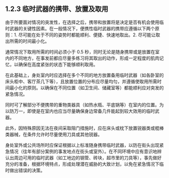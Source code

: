 ## 1.2.3 临时武器的携带、放置及取用

由于所要面对情况的突发性，在选择之后，携带和放置将是决定是否有机会使用临时武器的关键性因素。在一般情况下，便携性临时武器的携带应遵循以下两个原则：1. 尽可能在处于不同的姿势时都能顺利、便捷、快速地取出。2. 尽可能让取出所需的时间最小化。

通常情况下取用所需的时间必须小于 0.5 秒，同时无论是随身携带或是放置在室内的不同地方，在事发前都应尽量多练习将其取出的动作，形成一定程度的肌肉记忆，以确保在高度紧张的状态下能够顺利取用。

在此基础上，身处室内时应选择在多个不同的地方放置备用临时武器（如各卧室的床头柜中、客厅茶几下等），且放置位置的分布应尽量均匀，并遵循使取用所需时间最小化的原则。以确保在不同位置（如卫生间、储藏室等）都能顺利应对突发的紧急情况。

同时可了解部分不便携带的重物类器具（如热水瓶、平底锅等）在室内的位置。为以防万一，即使是在室内也应当尽量确保身边常备几件能起到较大效用的临时武器。

此外，因特殊原因无法在夜间采取阻门措施时，应在床头或枕下放置锐器类或棍棒类器械，在条件允许时尽量使用刀具或其他锐器。

身处室外或公共场所时应保证根据以上标准随身携带临时武器，以防在街头出现紧急情况（往年有部分案例的事发地点在街头或室外）。在不同环境中应有意识地辨认出周边可用的临时武器（如工地边的钢管、砖块，超市里的刀具等），事先做好充分的准备，根据环境特点，形成处理潜在威胁的大致计划，以免在紧急情况下临时做出错误的决策。
